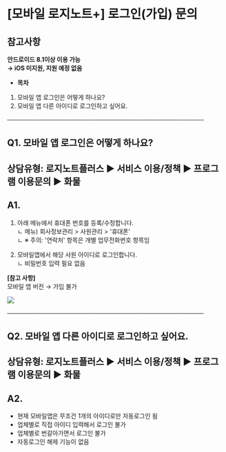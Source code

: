 # [모바일 로지노트+] 로그인(가입) 문의

**참고사항**
--------

**안드로이드 8.1이상 이용 가능  
→ iOS 미지원, 지원 예정 없음**

* **목차**

1. 모바일 앱 로그인은 어떻게 하나요?
2. 모바일 앱 다른 아이디로 로그인하고 싶어요.

──────────────────────────────────────────────

**Q1. 모바일 앱 로그인은 어떻게 하나요?**
---------------------------

상담유형: 로지노트플러스 ▶ 서비스 이용/정책 ▶ 프로그램 이용문의 ▶ 화물
------------------------------------------

**A1.**
-------

1. 아래 메뉴에서 휴대폰 번호를 등록/수정합니다.  
ㄴ 메뉴) 회사정보관리 > 사원관리 > '휴대폰'  
ㄴ ※ 주의: '연락처' 항목은 개별 업무전화번호 항목임

2. 모바일앱에서 해당 사원 아이디로 로그인합니다.  
ㄴ 비밀번호 입력 필요 없음

**[참고 사항]**  
모바일 앱 버전 → 가입 불가

![](https://kakaomobilitysupport.zendesk.com/hc/article_attachments/33277977041049)

──────────────────────────────────────────────

**Q2. 모바일 앱 다른 아이디로 로그인하고 싶어요.**
--------------------------------

상담유형: 로지노트플러스 ▶ 서비스 이용/정책 ▶ 프로그램 이용문의 ▶ 화물
------------------------------------------

**A2.**
-------

- 현재 모바일앱은 무조건 1개의 아이디로만 자동로그인 됨  
- 업체별로 직접 아이디 입력해서 로그인 불가  
- 업체별로 번갈아가면서 로그인 불가  
- 자동로그인 해제 기능이 없음
